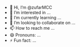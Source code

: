 - 👋 Hi, I’m @zufarMCC
- 👀 I’m interested in ...
- 🌱 I’m currently learning ...
- 💞️ I’m looking to collaborate on ...
- 📫 How to reach me ...
- 😄 Pronouns: ...
- ⚡ Fun fact: ...

<!---
zufarMCC/zufarMCC is a ✨ special ✨ repository because its `README.md` (this file) appears on your GitHub profile.
You can click the Preview link to take a look at your changes.
--->
